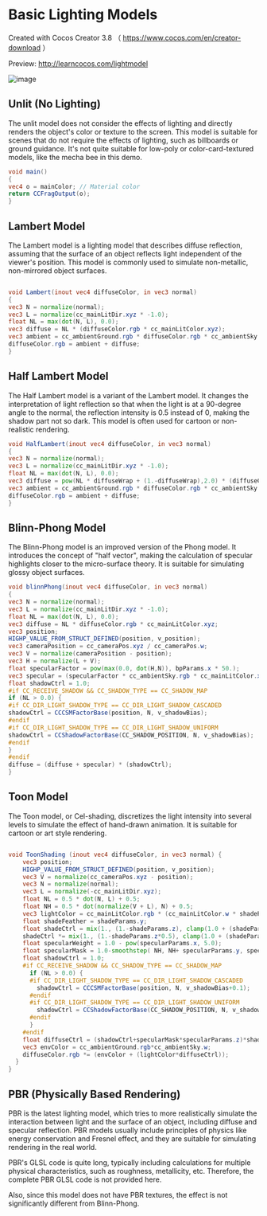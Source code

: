 # Basic Lighting Models
Created with Cocos Creator 3.8 （ https://www.cocos.com/en/creator-download ）

Preview: http://learncocos.com/lightmodel

![image](https://github.com/iwae/LightingModel/assets/26038745/4173da1d-33f0-41c4-8a72-e27021d1aa39)


## Unlit (No Lighting)
The unlit model does not consider the effects of lighting and directly renders the object's color or texture to the screen. This model is suitable for scenes that do not require the effects of lighting, such as billboards or ground guidance. It's not quite suitable for low-poly or color-card-textured models, like the mecha bee in this demo.

```glsl
void main()
{
vec4 o = mainColor; // Material color
return CCFragOutput(o);
}
```
## Lambert Model
The Lambert model is a lighting model that describes diffuse reflection, assuming that the surface of an object reflects light independent of the viewer's position. This model is commonly used to simulate non-metallic, non-mirrored object surfaces.

```glsl

void Lambert(inout vec4 diffuseColor, in vec3 normal)
{
vec3 N = normalize(normal);
vec3 L = normalize(cc_mainLitDir.xyz * -1.0);
float NL = max(dot(N, L), 0.0);
vec3 diffuse = NL * (diffuseColor.rgb * cc_mainLitColor.xyz);
vec3 ambient = cc_ambientGround.rgb * diffuseColor.rgb * cc_ambientSky.w;
diffuseColor.rgb = ambient + diffuse;
}
```
## Half Lambert Model
The Half Lambert model is a variant of the Lambert model. It changes the interpretation of light reflection so that when the light is at a 90-degree angle to the normal, the reflection intensity is 0.5 instead of 0, making the shadow part not so dark. This model is often used for cartoon or non-realistic rendering.

```glsl
void HalfLambert(inout vec4 diffuseColor, in vec3 normal)
{
vec3 N = normalize(normal);
vec3 L = normalize(cc_mainLitDir.xyz * -1.0);
float NL = max(dot(N, L), 0.0);
vec3 diffuse = pow(NL * diffuseWrap + (1.-diffuseWrap),2.0) * (diffuseColor.rgb * cc_mainLitColor.xyz);
vec3 ambient = cc_ambientGround.rgb * diffuseColor.rgb * cc_ambientSky.w;
diffuseColor.rgb = ambient + diffuse;
}
```

## Blinn-Phong Model
The Blinn-Phong model is an improved version of the Phong model. It introduces the concept of "half vector", making the calculation of specular highlights closer to the micro-surface theory. It is suitable for simulating glossy object surfaces.

```glsl
void blinnPhong(inout vec4 diffuseColor, in vec3 normal)
{
vec3 N = normalize(normal);
vec3 L = normalize(cc_mainLitDir.xyz * -1.0);
float NL = max(dot(N, L), 0.0);
vec3 diffuse = NL * diffuseColor.rgb * cc_mainLitColor.xyz;
vec3 position;
HIGHP_VALUE_FROM_STRUCT_DEFINED(position, v_position);
vec3 cameraPosition = cc_cameraPos.xyz / cc_cameraPos.w;
vec3 V = normalize(cameraPosition - position);
vec3 H = normalize(L + V);
float specularFactor = pow(max(0.0, dot(H,N)), bpParams.x * 50.);
vec3 specular = (specularFactor * cc_ambientSky.rgb * cc_mainLitColor.xyz);
float shadowCtrl = 1.0;
#if CC_RECEIVE_SHADOW && CC_SHADOW_TYPE == CC_SHADOW_MAP
if (NL > 0.0) {
#if CC_DIR_LIGHT_SHADOW_TYPE == CC_DIR_LIGHT_SHADOW_CASCADED
shadowCtrl = CCCSMFactorBase(position, N, v_shadowBias);
#endif
#if CC_DIR_LIGHT_SHADOW_TYPE == CC_DIR_LIGHT_SHADOW_UNIFORM
shadowCtrl = CCShadowFactorBase(CC_SHADOW_POSITION, N, v_shadowBias);
#endif
}
#endif
diffuse = (diffuse + specular) * (shadowCtrl);
}
```
## Toon Model
The Toon model, or Cel-shading, discretizes the light intensity into several levels to simulate the effect of hand-drawn animation. It is suitable for cartoon or art style rendering.

```glsl

void ToonShading (inout vec4 diffuseColor, in vec3 normal) {
    vec3 position;
    HIGHP_VALUE_FROM_STRUCT_DEFINED(position, v_position);
    vec3 V = normalize(cc_cameraPos.xyz - position);
    vec3 N = normalize(normal);
    vec3 L = normalize(-cc_mainLitDir.xyz);
    float NL = 0.5 * dot(N, L) + 0.5;
    float NH = 0.5 * dot(normalize(V + L), N) + 0.5;
    vec3 lightColor = cc_mainLitColor.rgb * (cc_mainLitColor.w * shadeParams.x);
    float shadeFeather = shadeParams.y;
    float shadeCtrl = mix(1., (1.-shadeParams.z), clamp(1.0 + (shadeParams.x - shadeFeather - NL) / shadeFeather, 0.0, 1.0));
    shadeCtrl *= mix(1., (1.-shadeParams.z*0.5), clamp(1.0 + (shadeParams.w - shadeFeather - NL) / shadeFeather, 0.0, 1.0));
    float specularWeight = 1.0 - pow(specularParams.x, 5.0);
    float specularMask = 1.0-smoothstep( NH, NH+ specularParams.y, specularWeight + EPSILON_LOWP);
    float shadowCtrl = 1.0;
    #if CC_RECEIVE_SHADOW && CC_SHADOW_TYPE == CC_SHADOW_MAP
      if (NL > 0.0) {
      #if CC_DIR_LIGHT_SHADOW_TYPE == CC_DIR_LIGHT_SHADOW_CASCADED
        shadowCtrl = CCCSMFactorBase(position, N, v_shadowBias+0.1);
      #endif
      #if CC_DIR_LIGHT_SHADOW_TYPE == CC_DIR_LIGHT_SHADOW_UNIFORM
        shadowCtrl = CCShadowFactorBase(CC_SHADOW_POSITION, N, v_shadowBias+0.1);
      #endif
      }
    #endif
    float diffuseCtrl = (shadowCtrl+specularMask*specularParams.z)*shadeCtrl;
    vec3 envColor = cc_ambientGround.rgb*cc_ambientSky.w;
    diffuseColor.rgb *= (envColor + (lightColor*diffuseCtrl));
  }
}
```
## PBR (Physically Based Rendering)
PBR is the latest lighting model, which tries to more realistically simulate the interaction between light and the surface of an object, including diffuse and specular reflection. PBR models usually include principles of physics like energy conservation and Fresnel effect, and they are suitable for simulating rendering in the real world.

PBR's GLSL code is quite long, typically including calculations for multiple physical characteristics, such as roughness, metallicity, etc. Therefore, the complete PBR GLSL code is not provided here.

Also, since this model does not have PBR textures, the effect is not significantly different from Blinn-Phong.
